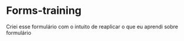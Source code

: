 # Forms-training
Criei esse formulário com o intuito de reaplicar o que eu aprendi sobre formulário
